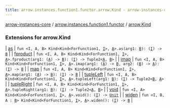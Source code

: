 ```yaml
---
title: arrow.instances.function1.functor.arrow.Kind - arrow-instances-core
---
```


[arrow-instances-core](../../index.html) / [arrow.instances.function1.functor](../index.html) / [arrow.Kind](./index.html)

### Extensions for arrow.Kind

| [as](as.html) | `fun <I, A, B> Kind<Kind<ForFunction1, `[`I`](as.html#I)`>, `[`A`](as.html#A)`>.as(arg1: `[`B`](as.html#B)`): (`[`I`](as.html#I)`) -> `[`B`](as.html#B) |
| [fproduct](fproduct.html) | `fun <I, A, B> Kind<Kind<ForFunction1, `[`I`](fproduct.html#I)`>, `[`A`](fproduct.html#A)`>.fproduct(arg1: (`[`A`](fproduct.html#A)`) -> `[`B`](fproduct.html#B)`): (`[`I`](fproduct.html#I)`) -> Tuple2<`[`A`](fproduct.html#A)`, `[`B`](fproduct.html#B)`>` |
| [imap](imap.html) | `fun <I, A, B> Kind<Kind<ForFunction1, `[`I`](imap.html#I)`>, `[`A`](imap.html#A)`>.imap(arg1: (`[`A`](imap.html#A)`) -> `[`B`](imap.html#B)`, arg2: (`[`B`](imap.html#B)`) -> `[`A`](imap.html#A)`): (`[`I`](imap.html#I)`) -> `[`B`](imap.html#B) |
| [map](map.html) | `fun <I, A, B> Kind<Kind<ForFunction1, `[`I`](map.html#I)`>, `[`A`](map.html#A)`>.map(arg1: (`[`A`](map.html#A)`) -> `[`B`](map.html#B)`): (`[`I`](map.html#I)`) -> `[`B`](map.html#B) |
| [tupleLeft](tuple-left.html) | `fun <I, A, B> Kind<Kind<ForFunction1, `[`I`](tuple-left.html#I)`>, `[`A`](tuple-left.html#A)`>.tupleLeft(arg1: `[`B`](tuple-left.html#B)`): (`[`I`](tuple-left.html#I)`) -> Tuple2<`[`B`](tuple-left.html#B)`, `[`A`](tuple-left.html#A)`>` |
| [tupleRight](tuple-right.html) | `fun <I, A, B> Kind<Kind<ForFunction1, `[`I`](tuple-right.html#I)`>, `[`A`](tuple-right.html#A)`>.tupleRight(arg1: `[`B`](tuple-right.html#B)`): (`[`I`](tuple-right.html#I)`) -> Tuple2<`[`A`](tuple-right.html#A)`, `[`B`](tuple-right.html#B)`>` |
| [void](void.html) | `fun <I, A> Kind<Kind<ForFunction1, `[`I`](void.html#I)`>, `[`A`](void.html#A)`>.void(): (`[`I`](void.html#I)`) -> `[`Unit`](https://kotlinlang.org/api/latest/jvm/stdlib/kotlin/-unit/index.html) |
| [widen](widen.html) | `fun <I, B, A : `[`B`](widen.html#B)`> Kind<Kind<ForFunction1, `[`I`](widen.html#I)`>, `[`A`](widen.html#A)`>.widen(): (`[`I`](widen.html#I)`) -> `[`B`](widen.html#B) |

